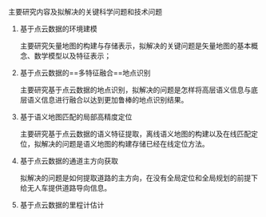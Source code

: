 主要研究内容及拟解决的关键科学问题和技术问题

1. 基于点云数据的环境建模

   主要研究矢量地图的构建与存储表示，拟解决的关键问题是矢量地图的基本概念、数学模型以及特征表示；

2. 基于点云数据的==多特征融合==地点识别

   主要研究基于点云数据的地点识别，拟解决的问题是怎样将高层语义信息与底层语义信息进行融合以达到更加鲁棒的地点识别结果。

3. 基于语义地图匹配的局部高精度定位

   主要研究基于点云数据的语义特征提取，离线语义地图的构建以及在线匹配定位，拟解决的问题是语义地图的构建存储已经在线定位方法。

4. 基于点云数据的通道主方向获取

   拟解决的问题是如何提取道路的主方向，在没有全局定位和全局规划的前提下给无人车提供道路导向信息。

5. 基于点云数据的里程计估计

  
  
   
